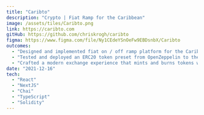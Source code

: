 ```yaml
---
title: "Caribto"
description: "Crypto | Fiat Ramp for the Caribbean"
image: /assets/tiles/Caribto.png
link: https://caribto.com
gitHub: https://github.com/chriskrogh/caribto
figma: https://www.figma.com/file/Ny1CEdeYSnOeFw9EBDsnbX/Caribto
outcomes:
  - "Designed and implemented fiat on / off ramp platform for the Caribbean."
  - "Tested and deployed an ERC20 token preset from OpenZeppelin to the Polygon Mumbai test network using Hardhat."
  - "Crafted a modern exchange experience that mints and burns tokens with React, Ethers and NextJS."
date: "2021-12-16"
tech:
  - "React"
  - "NextJS"
  - "Chai"
  - "TypeScript"
  - "Solidity"
---
```


